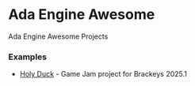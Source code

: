 # Ada Engine Awesome
Ada Engine Awesome Projects

### Examples

* [Holy Duck](https://github.com/SpectralDragon/GameJamBrackeys2025_1) - Game Jam project for Brackeys 2025.1
